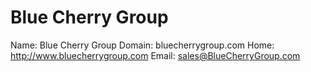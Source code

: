 
# Blue Cherry Group

Name: Blue Cherry Group
Domain: bluecherrygroup.com
Home: http://www.bluecherrygroup.com
Email: sales@BlueCherryGroup.com
